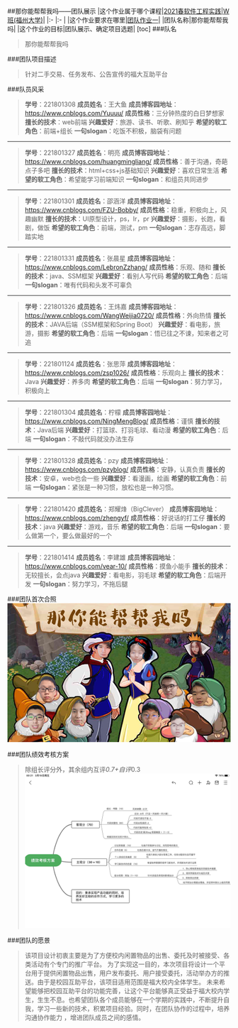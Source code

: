 ##那你能帮帮我吗——团队展示
|这个作业属于哪个课程|[2021春软件工程实践\|W班(福州大学)](https://edu.cnblogs.com/campus/fzu/2021SpringSoftwareEngineeringPractice)|
|:-  |:-    |
|这个作业要求在哪里|[团队作业一](https://edu.cnblogs.com/campus/fzu/2021SpringSoftwareEngineeringPractice/homework/11848)|
|团队名称|那你能帮帮我吗|
|这个作业的目标|团队展示、确定项目选题|
[toc]
###队名
>那你能帮帮我吗

###团队项目描述
>针对二手交易、任务发布、公告宣传的福大互助平台

###队员风采
>**学号**：221801308
>**成员姓名**：王大鱼
>**成员博客园地址**：https://www.cnblogs.com/Yuuuu/
>**成员性格**：三分钟热度的白日梦想家
>**擅长的技术**：web前端
>**兴趣爱好**：旅游、读书、听歌、刷知乎
>**希望的软工角色**：前端+组长
>**一句slogan**：吃饭不积极，脑袋有问题

----

>**学号**：221801327
>**成员姓名**：明亮
>**成员博客园地址**：https://www.cnblogs.com/huangmingliang/
>**成员性格**：善于沟通，奇葩点子多吧
>**擅长的技术**：html+css+js基础知识
>**兴趣爱好**：喜欢日常生活
>**希望的软工角色**：希望能学习前端知识
>**一句slogan**：和组员共同进步

----

>**学号**：221801301
>**成员姓名**：邵涵洋
>**成员博客园地址**：https://www.cnblogs.com/FZU-Bobby/
>**成员性格**：稳重，积极向上，风趣幽默
>**擅长的技术**：UI原型设计，ps，lr，pr
>**兴趣爱好**：摄影，长跑，看剧，做饭
>**希望的软工角色**：前端，测试，pm
>**一句slogan**：志存高远，脚踏实地

----

>**学号**：221801331
>**成员姓名**：张晨星
>**成员博客园地址**：https://www.cnblogs.com/LebronZzhang/
>**成员性格**：乐观、随和
>**擅长的技术**：java、SSM框架
>**兴趣爱好**：看别人写代码
>**希望的软工角色**：后端
>**一句slogan**：唯有代码和头发不可辜负

----

>**学号**：221801326
>**成员姓名**：王炜嘉
>**成员博客园地址**：https://www.cnblogs.com/WangWeijia0720/
>**成员性格**：外向热情
>**擅长的技术**：JAVA后端（SSM框架和Spring Boot）
>**兴趣爱好**：看电影，旅游，摄影
>**希望的软工角色**：后端
>**一句slogan**：悟已往之不谏，知来者之可追

----

>**学号**：221801124
>**成员姓名**：张思萍
>**成员博客园地址**：https://www.cnblogs.com/zsp1026/
>**成员性格**：乐观向上
>**擅长的技术**：Java
>**兴趣爱好**：养多肉
>**希望的软工角色**：后端
>**一句slogan**：努力学习，积极向上

----

>**学号**：221801304
>**成员姓名**：柠檬
>**成员博客园地址**：https://www.cnblogs.com/NingMengBlog/
>**成员性格**：谨慎
>**擅长的技术**：Java后端
>**兴趣爱好**：打篮球、打羽毛球、看动漫
>**希望的软工角色**：后端
>**一句slogan**：不敲代码就没办法生存

----

>**学号**：221801328
>**成员姓名**：pzy
>**成员博客园地址**：https://www.cnblogs.com/pzyblog/
>**成员性格**：安静，认真负责
>**擅长的技术**：安卓，web也会一些
>**兴趣爱好**：看漫画，绘画
>**希望的软工角色**：前端
>**一句slogan**：紧张是一种习惯，放松也是一种习惯。

----

>**学号**：221801420
>**成员姓名**：郑耀烽（BigClever）
>**成员博客园地址**：https://www.cnblogs.com/zhengyf/
>**成员性格**：好说话的打工仔
>**擅长的技术**：java
>**兴趣爱好**：游戏，音乐
>**希望的软工角色**：后端
>**一句slogan**：要么做第一个，要么做最好的一个

----

>**学号**：221801414
>**成员姓名**：李建雄
>**成员博客园地址**：https://www.cnblogs.com/vear-10/
>**成员性格**：摸鱼小能手
>**擅长的技术**：无较擅长，会点java
>**兴趣爱好**：看电影，羽毛球
>**希望的软工角色**：后端开发
>**一句slogan**：努力学习，不拖后腿

###团队首次合照
![我们的第一张合照](pic1.jpg)

###团队绩效考核方案
>除组长评分外，其余组内互评*0.7+自评*0.3
![团队绩效考核方案](pic2.jpg)


###团队的愿景
>该项目设计初衷主要是为了方便校内闲置物品的出售、委托及时被接受、各类活动有个专门的推广平台。
>为了实现这一目的，本次项目将设计一个平台用于提供闲置物品出售，用户发布委托、用户接受委托，活动举办方的推送。由于是校园互助平台，该项目适用范围是福大校内全体学生。
>未来希望能够把校园互助平台的功能完善，让这个平台能够真正受益于福大校内学生，生生不息。也希望团队各个成员能够在一个学期的实践中，不断提升自我，学习一些新的技术，积累项目经验。同时，在团队协作的过程中，培养沟通协作能力 ，增进团队成员之间的感情。
